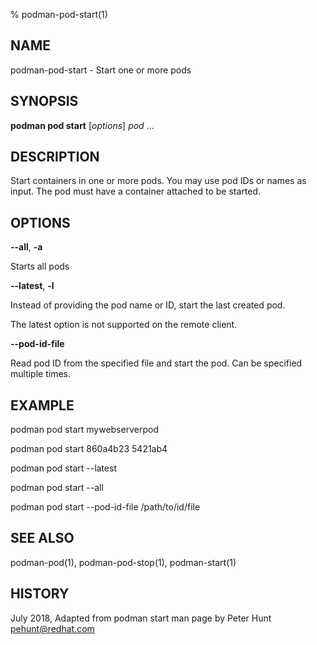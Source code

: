 % podman-pod-start(1)

## NAME
podman\-pod\-start - Start one or more pods

## SYNOPSIS
**podman pod start** [*options*] *pod* ...

## DESCRIPTION
Start containers in one or more pods.  You may use pod IDs or names as input. The pod must have a container attached
to be started.

## OPTIONS

**--all**, **-a**

Starts all pods

**--latest**, **-l**

Instead of providing the pod name or ID, start the last created pod.

The latest option is not supported on the remote client.

**--pod-id-file**

Read pod ID from the specified file and start the pod.  Can be specified multiple times.

## EXAMPLE

podman pod start mywebserverpod

podman pod start 860a4b23 5421ab4

podman pod start --latest

podman pod start --all

podman pod start --pod-id-file /path/to/id/file

## SEE ALSO
podman-pod(1), podman-pod-stop(1), podman-start(1)

## HISTORY
July 2018, Adapted from podman start man page by Peter Hunt <pehunt@redhat.com>
